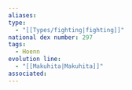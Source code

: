 ```yaml
---
aliases: 
type:
  - "[[Types/fighting|fighting]]"
national dex number: 297
tags:
  - Hoenn
evolution line:
  - "[[Makuhita|Makuhita]]"
associated: 
---
```

